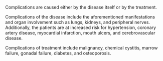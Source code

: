 Complications are caused either by the disease itself or by the treatment.

Complications of the disease include the aforementioned manifestations and organ involvement such as lungs, kidneys, and peripheral nerves. Additionally, the patients are at increased risk for hypertension, coronary artery disease, myocardial infarction, mouth ulcers, and cerebrovascular disease.

Complications of treatment include malignancy, chemical cystitis, marrow failure, gonadal failure, diabetes, and osteoporosis.